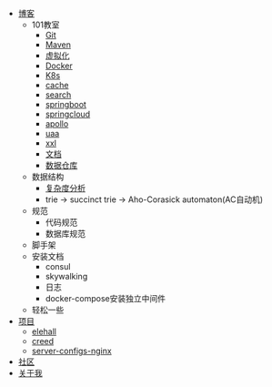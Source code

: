 * [博客](docs/blog/index.md)
    * 101教室
        * [Git](docs/blog/classroom101/git.md)
        * [Maven](docs/blog/classroom101/maven.md)
        * [虚拟化](docs/blog/classroom101/virtualization.md)
        * [Docker](docs/blog/classroom101/docker.md)
        * [K8s](docs/blog/classroom101/k8s.md)
        * [cache](docs/blog/classroom101/cache.md)
        * [search](docs/blog/classroom101/elastic-search.md)
        * [springboot](docs/blog/classroom101/springboot.md)
        * [springcloud](docs/blog/classroom101/springcloud.md)
        * [apollo](docs/blog/classroom101/apollo.md)
        * [uaa](docs/blog/classroom101/uaa.md)
        * [xxl](docs/blog/classroom101/xxl.md)
        * [文档](docs/blog/classroom101/docguide.md)
        * [数据仓库](docs/blog/classroom101/datawarehouse.md)
    * 数据结构
        * [复杂度分析](https://www.cnblogs.com/chenjinxinlove/p/10038919.html)
        * trie -> succinct trie -> Aho-Corasick automaton(AC自动机)
    * 规范
        * 代码规范
        * 数据库规范
    * 脚手架
    * 安装文档
        * consul
        * skywalking
        * 日志
        * docker-compose安装独立中间件
    * 轻松一些
* [项目](docs/project/index.md)
    * [elehall](docs/project/elehall.md)
    * [creed](docs/project/creed.md)
    * [server-configs-nginx](docs/project/server-configs-nginx.md)
* [社区](docs/community/community.md)
* [关于我](docs/about/about.md)